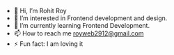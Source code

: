 - 👋 Hi, I’m Rohit Roy
- 👀 I’m interested in Frontend development and design.
- 🌱 I’m currently learning Frontend Development.
- 📫 How to reach me royweb2912@gmail.com 
- ⚡ Fun fact: I am loving it

<!---
Developer-Roy/Developer-Roy is a ✨ special ✨ repository because its `README.md` (this file) appears on your GitHub profile.
You can click the Preview link to take a look at your changes.
--->
